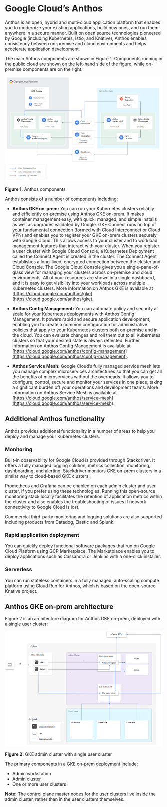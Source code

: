 # Google Cloud’s Anthos

Anthos is an open, hybrid and multi-cloud application platform that enables you to modernize your
existing applications, build new ones, and run them anywhere in a secure manner. Built on open source
technologies pioneered by Google (including Kubernetes, Istio, and Knative), Anthos enables consistency
between on-premise and cloud environments and helps accelerate application development.

The main Anthos components are shown in Figure 1. Components running in the public cloud are shown on the left-hand side of the figure, while on-premise components are on the right.

!["Anthos components"][anthos-components-png]

**Figure 1.** Anthos components

Anthos consists of a number of components including:

- **Anthos GKE on-prem:** You can run your Kubernetes clusters reliably and efficiently on-premise using Anthos GKE on-prem. It makes container management easy, with quick, managed, and simple installs as well as upgrades validated by Google. GKE Connect runs on top of your fundamental connection (formed with Cloud Interconnect or Cloud VPN) and enables you to register your GKE on-prem clusters securely with Google Cloud. This allows access to your cluster and to workload management features that interact with your cluster. When you register a user cluster with Google Cloud Console, a Kubernetes Deployment called the Connect Agent is created in the cluster. The Connect Agent establishes a long-lived, encrypted connection between the cluster and Cloud Console. The Google Cloud Console gives you a single-pane-of-glass view for managing your clusters across on-premise and cloud environments. All of your resources are shown in a single dashboard, and it is easy to get visibility into your workloads across multiple Kubernetes clusters. More information on Anthos GKE is available at [https://cloud.google.com/anthos/gke](https://cloud.google.com/anthos/gke).

- **Anthos Config Management:** You can automate policy and security at scale for your Kubernetes deployments with Anthos Config Management. It powers rapid and secure application development, enabling you to create a common configuration for administrative policies that apply to your Kubernetes clusters both on-premise and in the cloud. You can evaluate changes and roll them out to all Kubernetes clusters so that your desired state is always reflected. Further information on Anthos Config Management is available at [https://cloud.google.com/anthos/config-management](https://cloud.google.com/anthos/config-management).

- **Anthos Service Mesh:** Google Cloud’s fully managed service mesh lets you manage complex microservices architectures so that you can get all the benefits of microservices without the overheads. It allows you to configure, control, secure and monitor your services in one place, taking a significant burden off your operations and development teams. More information on Anthos Service Mesh is available at [https://cloud.google.com/anthos/service-mesh](https://cloud.google.com/anthos/service-mesh).


## Additional Anthos functionality

Anthos provides additional functionality in a number of areas to help you deploy and manage your Kubernetes clusters.

### Monitoring

Built-in observability for Google Cloud is provided through Stackdriver. It offers a fully managed logging solution, metrics collection, monitoring, dashboarding, and alerting. Stackdriver monitors GKE on-prem clusters in a similar way to cloud-based GKE clusters.

Prometheus and Grafana can be enabled on each admin cluster and user cluster, if you prefer using these technologies. Running this open-source monitoring stack locally facilitates the retention of application metrics within the cluster and also enables the troubleshooting of issues if network connectivity to Google Cloud is lost.

Commercial third-party monitoring and logging solutions are also supported including products from Datadog, Elastic and Splunk.

### Rapid application deployment

You can quickly deploy functional software packages that run on Google Cloud Platform using GCP Marketplace. The Marketplace enables you to deploy applications such as Cassandra or Jenkins with a one-click installer.

### Serverless

You can run stateless containers in a fully managed, auto-scaling compute platform using Cloud Run for Anthos, which is based on the open-source Knative project.


## Anthos GKE on-prem architecture

Figure 2 is an architecture diagram for Anthos GKE on-prem, deployed with a single user cluster:

!["GKE admin cluster with single user cluster"][gke-admin-user-clusters-png]

**Figure 2.** GKE admin cluster with single user cluster

The primary components in a GKE on-prem deployment include:

- Admin workstation
- Admin cluster
- One or more user clusters

**Note:** The control plane master nodes for the user clusters live inside the admin cluster, rather than
in the user clusters themselves.




[anthos-components-png]:<../images/anthos-components.png>
[gke-admin-user-clusters-png]:<../images/gke-admin-user-clusters.png>
